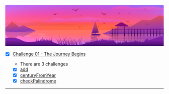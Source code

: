 ![arcade-intro-01-the-journey-begins](arcade-intro-01-the-journey-begins.png?raw=true "arcade-intro-01-the-journey-begins")

- [x] [Challenge 01 - The Journey Begins]()

    - There are 3 challenges
    - [x] [add]()
    - [x] [centuryFromYear]()
    - [x] [checkPalindrome]()

-------------

